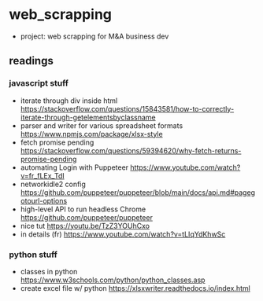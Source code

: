 # web_scrapping
- project: web scrapping for M&A business dev 

## readings
### javascript stuff
- iterate through div inside html https://stackoverflow.com/questions/15843581/how-to-correctly-iterate-through-getelementsbyclassname
- parser and writer for various spreadsheet formats https://www.npmjs.com/package/xlsx-style
- fetch promise pending https://stackoverflow.com/questions/59394620/why-fetch-returns-promise-pending
- automating Login with Puppeteer https://www.youtube.com/watch?v=fr_fLEx_TdI
- networkidle2 config https://github.com/puppeteer/puppeteer/blob/main/docs/api.md#pagegotourl-options
- high-level API to run headless Chrome  https://github.com/puppeteer/puppeteer
- nice tut https://youtu.be/TzZ3YOUhCxo
- in details (fr) https://www.youtube.com/watch?v=tLIqYdKhwSc

### python stuff
- classes in python https://www.w3schools.com/python/python_classes.asp
- create excel file w/ python https://xlsxwriter.readthedocs.io/index.html
